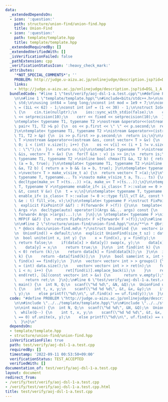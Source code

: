 ```yaml
---
data:
  _extendedDependsOn:
  - icon: ':question:'
    path: structure/union-find/union-find.hpp
    title: Union-Find
  - icon: ':question:'
    path: template/template.hpp
    title: template/template.hpp
  _extendedRequiredBy: []
  _extendedVerifiedWith: []
  _isVerificationFailed: false
  _pathExtension: cpp
  _verificationStatusIcon: ':heavy_check_mark:'
  attributes:
    '*NOT_SPECIAL_COMMENTS*': ''
    PROBLEM: http://judge.u-aizu.ac.jp/onlinejudge/description.jsp?id=DSL_1_A
    links:
    - http://judge.u-aizu.ac.jp/onlinejudge/description.jsp?id=DSL_1_A
  bundledCode: "#line 1 \"test/verify/aoj-dsl-1-a.test.cpp\"\n#define PROBLEM \"http://judge.u-aizu.ac.jp/onlinejudge/description.jsp?id=DSL_1_A\"\
    \n\n#line 1 \"template/template.hpp\"\n#include<bits/stdc++.h>\n\nusing namespace\
    \ std;\n\nusing int64 = long long;\nconst int mod = 1e9 + 7;\n\nconst int64 infll\
    \ = (1LL << 62) - 1;\nconst int inf = (1 << 30) - 1;\n\nstruct IoSetup {\n  IoSetup()\
    \ {\n    cin.tie(nullptr);\n    ios::sync_with_stdio(false);\n    cout << fixed\
    \ << setprecision(10);\n    cerr << fixed << setprecision(10);\n  }\n} iosetup;\n\
    \ntemplate< typename T1, typename T2 >\nostream &operator<<(ostream &os, const\
    \ pair< T1, T2 >& p) {\n  os << p.first << \" \" << p.second;\n  return os;\n\
    }\n\ntemplate< typename T1, typename T2 >\nistream &operator>>(istream &is, pair<\
    \ T1, T2 > &p) {\n  is >> p.first >> p.second;\n  return is;\n}\n\ntemplate< typename\
    \ T >\nostream &operator<<(ostream &os, const vector< T > &v) {\n  for(int i =\
    \ 0; i < (int) v.size(); i++) {\n    os << v[i] << (i + 1 != v.size() ? \" \"\
    \ : \"\");\n  }\n  return os;\n}\n\ntemplate< typename T >\nistream &operator>>(istream\
    \ &is, vector< T > &v) {\n  for(T &in : v) is >> in;\n  return is;\n}\n\ntemplate<\
    \ typename T1, typename T2 >\ninline bool chmax(T1 &a, T2 b) { return a < b &&\
    \ (a = b, true); }\n\ntemplate< typename T1, typename T2 >\ninline bool chmin(T1\
    \ &a, T2 b) { return a > b && (a = b, true); }\n\ntemplate< typename T = int64\
    \ >\nvector< T > make_v(size_t a) {\n  return vector< T >(a);\n}\n\ntemplate<\
    \ typename T, typename... Ts >\nauto make_v(size_t a, Ts... ts) {\n  return vector<\
    \ decltype(make_v< T >(ts...)) >(a, make_v< T >(ts...));\n}\n\ntemplate< typename\
    \ T, typename V >\ntypename enable_if< is_class< T >::value == 0 >::type fill_v(T\
    \ &t, const V &v) {\n  t = v;\n}\n\ntemplate< typename T, typename V >\ntypename\
    \ enable_if< is_class< T >::value != 0 >::type fill_v(T &t, const V &v) {\n  for(auto\
    \ &e : t) fill_v(e, v);\n}\n\ntemplate< typename F >\nstruct FixPoint : F {\n\
    \  explicit FixPoint(F &&f) : F(forward< F >(f)) {}\n\n  template< typename...\
    \ Args >\n  decltype(auto) operator()(Args &&... args) const {\n    return F::operator()(*this,\
    \ forward< Args >(args)...);\n  }\n};\n \ntemplate< typename F >\ninline decltype(auto)\
    \ MFP(F &&f) {\n  return FixPoint< F >{forward< F >(f)};\n}\n#line 4 \"test/verify/aoj-dsl-1-a.test.cpp\"\
    \n\n#line 2 \"structure/union-find/union-find.hpp\"\n\n/**\n * @brief Union-Find\n\
    \ * @docs docs/union-find.md\n */\nstruct UnionFind {\n  vector< int > data;\n\
    \n  UnionFind() = default;\n\n  explicit UnionFind(size_t sz) : data(sz, -1) {}\n\
    \n  bool unite(int x, int y) {\n    x = find(x), y = find(y);\n    if(x == y)\
    \ return false;\n    if(data[x] > data[y]) swap(x, y);\n    data[x] += data[y];\n\
    \    data[y] = x;\n    return true;\n  }\n\n  int find(int k) {\n    if(data[k]\
    \ < 0) return (k);\n    return data[k] = find(data[k]);\n  }\n\n  int size(int\
    \ k) {\n    return -data[find(k)];\n  }\n\n  bool same(int x, int y) {\n    return\
    \ find(x) == find(y);\n  }\n\n  vector< vector< int > > groups() {\n    int n\
    \ = (int) data.size();\n    vector< vector< int > > ret(n);\n    for(int i = 0;\
    \ i < n; i++) {\n      ret[find(i)].emplace_back(i);\n    }\n    ret.erase(remove_if(begin(ret),\
    \ end(ret), [&](const vector< int > &v) {\n      return v.empty();\n    }), end(ret));\n\
    \    return ret;\n  }\n};\n#line 6 \"test/verify/aoj-dsl-1-a.test.cpp\"\n\nint\
    \ main() {\n  int N, Q;\n  scanf(\"%d %d\", &N, &Q);\n  UnionFind uf(N);\n  while(Q--)\
    \ {\n    int t, x, y;\n    scanf(\"%d %d %d\", &t, &x, &y);\n    if(t == 0) uf.unite(x,\
    \ y);\n    else printf(\"%d\\n\", uf.find(x) == uf.find(y));\n  }\n}\n"
  code: "#define PROBLEM \"http://judge.u-aizu.ac.jp/onlinejudge/description.jsp?id=DSL_1_A\"\
    \n\n#include \"../../template/template.hpp\"\n\n#include \"../../structure/union-find/union-find.hpp\"\
    \n\nint main() {\n  int N, Q;\n  scanf(\"%d %d\", &N, &Q);\n  UnionFind uf(N);\n\
    \  while(Q--) {\n    int t, x, y;\n    scanf(\"%d %d %d\", &t, &x, &y);\n    if(t\
    \ == 0) uf.unite(x, y);\n    else printf(\"%d\\n\", uf.find(x) == uf.find(y));\n\
    \  }\n}\n"
  dependsOn:
  - template/template.hpp
  - structure/union-find/union-find.hpp
  isVerificationFile: true
  path: test/verify/aoj-dsl-1-a.test.cpp
  requiredBy: []
  timestamp: '2022-09-11 00:53:50+09:00'
  verificationStatus: TEST_ACCEPTED
  verifiedWith: []
documentation_of: test/verify/aoj-dsl-1-a.test.cpp
layout: document
redirect_from:
- /verify/test/verify/aoj-dsl-1-a.test.cpp
- /verify/test/verify/aoj-dsl-1-a.test.cpp.html
title: test/verify/aoj-dsl-1-a.test.cpp
---
```

